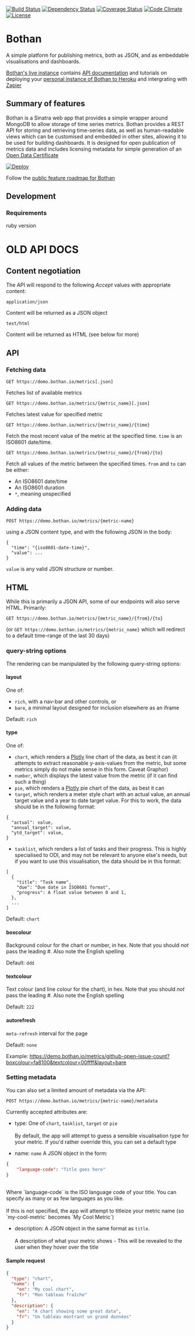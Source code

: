 [![Build Status](http://img.shields.io/travis/theodi/bothan.svg?style=flat-square)](https://travis-ci.org/theodi/bothan)
[![Dependency Status](http://img.shields.io/gemnasium/theodi/bothan.svg?style=flat-square)](https://gemnasium.com/theodi/bothan)
[![Coverage Status](http://img.shields.io/coveralls/theodi/bothan.svg?style=flat-square)](https://coveralls.io/r/theodi/bothan)
[![Code Climate](http://img.shields.io/codeclimate/github/theodi/bothan.svg?style=flat-square)](https://codeclimate.com/github/theodi/bothan)
[![License](http://img.shields.io/:license-mit-blue.svg?style=flat-square)](http://theodi.mit-license.org)

# Bothan

A simple platform for publishing metrics, both as JSON, and as embeddable visualisations and dashboards.

[Bothan's live instance](https://bothan.io/) contains [API documentation](https://bothan.io/api.html) and tutorials on deploying your [personal instance of Bothan to Heroku](https://bothan.io/get-started.html) and intergrating with [Zapier](https://bothan.io/tutorials.html)


## Summary of features

Bothan is a Sinatra web app that provides a simple wrapper around MongoDB to allow storage of time series metrics.
Bothan provides a REST API for storing and retrieving time-series data, as well as human-readable views which can be customised and embedded in other sites, allowing it to be used for building dashboards. It is designed for open publication of metrics data and includes licensing metadata for simple generation of an [Open Data Certificate](https://trello.com/c/ELxxqSeT/24-open-data-certificate)

[![Deploy](https://www.herokucdn.com/deploy/button.svg)](https://heroku.com/deploy)

Follow the [public feature roadmap for Bothan](https://trello.com/b/2xc7Q0kd/labs-public-toolbox-roadmap?menu=filter&filter=label:Bothan)

## Development

### Requirements
ruby version

# OLD API DOCS

## Content negotiation

The API will respond to the following _Accept_ values with appropriate content:

`application/json`

Content will be returned as a JSON object

`text/html`

Content will be returned as HTML (see below for more)

## API

### Fetching data

```
GET https://demo.bothan.io/metrics[.json]
```

Fetches list of available metrics

```
GET https://demo.bothan.io/metrics/{metric_name}[.json]
```

Fetches latest value for specified metric

```
GET https://demo.bothan.io/metrics/{metric_name}/{time}
```

Fetch the most recent value of the metric at the specified time. `time` is an ISO8601 date/time.

```
GET https://demo.bothan.io/metrics/{metric_name}/{from}/{to}
```

Fetch all values of the metric between the specified times. `from` and `to` can be either:

 * An ISO8601 date/time
 * An ISO8601 duration
 * `*`, meaning unspecified

### Adding data

```
POST https://demo.bothan.io/metrics/{metric-name}
```

using a JSON content type, and with the following JSON in the body:

```
{
  "time": "{iso8601-date-time}",
  "value": ...
}
```

`value` is any valid JSON structure or number.

## HTML

While this is primarily a JSON API, some of our endpoints will also serve HTML. Primarily:

```
GET https://demo.bothan.io/metrics/{metric_name}/{from}/{to}
```

(or `GET https://demo.bothan.io/metrics/{metric_name}` which will redirect to a default time-range of the last 30 days)

### query-string options

The rendering can be manipulated by the following query-string options:

#### layout

One of:

  * `rich`, with a nav-bar and other controls, or
  * `bare`, a minimal layout designed for inclusion elsewhere as an iframe

Default: `rich`

#### type

One of:

  * `chart`, which renders a [Plotly](https://plot.ly/javascript/) line chart of the data, as best it can (it attempts to extract reasonable y-axis-values from the metric, but some metrics simply do not make sense in this form. Caveat Graphor)
  * `number`, which displays the latest value from the metric (if it can find such a thing)
  * `pie`, which renders a [Plotly](https://plot.ly/javascript/) pie chart of the data, as best it can
  * `target`, which renders a meter style chart with an actual value, an annual target value and a year to date target value. For this to work, the data should be in the following format:

  ```
  {
    "actual": value,
    "annual_target": value,
    "ytd_target": value,
  }
  ```
  * `tasklist`, which renders a list of tasks and their progress. This is highly specialised to ODI, and may not be relevant to anyone else's needs, but if you want to use this visualisation, the data should be in this format:
  ```
  [
    {
      "title": "Task name",
      "due": "Due date in ISO8601 format",
      "progress": A float value between 0 and 1,
    },
    ...
  ]
  ```

Default: `chart`

#### boxcolour

Background colour for the chart or number, in hex. Note that you should _not_ pass the leading _#_. Also note the English spelling

Default: `ddd`

#### textcolour

Text colour (and line colour for the chart), in hex. Note that you should _not_ pass the leading _#_. Also note the English spelling

Default: `222`

#### autorefresh

`meta-refresh` interval for the page

Default: `none`

Example: https://demo.bothan.io/metrics/github-open-issue-count?boxcolour=fa8100&textcolour=00ffff&layout=bare

### Setting metadata

You can also set a limited amount of metadata via the API:

```
POST https://demo.bothan.io/metrics/{metric-name}/metadata
```

Currently accepted attributes are:

* type: One of `chart`, `tasklist`, `target` or `pie`<br><br>By default, the app will attempt to guess a sensible visualisation type for your metric. If you'd rather override this, you can set a default type

* name:
`name` A JSON object in the form:<br>
```JSON
{
    "language-code": "Title goes here"
}
```
<br>
Where `language-code` is the ISO language code of your title. You can specify as many or as few languages as you like.
<br><br >If this is not specified, the app will attempt to titleize your metric name (so `my-cool-metric` becomes `My Cool Metric`)

* description: A JSON object in the same format as `title`.<br><br>A description of what your metric shows - This will be revealed to the user when they hover over the title

#### Sample request

```JSON
{
  "type": "chart",
  "name": {
    "en": "My cool chart",
    "fr": "Mon tableau fraîche"
  },
  "description": {
    "en": "A chart showing some great data",
    "fr": "Un tableau montrant un grand données"
  }
}

```
